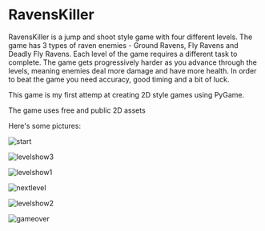 # RavensKiller

RavensKiller is a jump and shoot style game with four different levels. 
The game has 3 types of raven enemies - Ground Ravens, Fly Ravens and Deadly Fly Ravens.
Each level of the game requires a different task to complete.
The game gets progressively harder as you advance through the levels, meaning enemies deal more damage and have more health.
In order to beat the game you need accuracy, good timing and a bit of luck.

This game is my first attemp at creating 2D style games using PyGame.

The game uses free and public 2D assets

Here's some pictures:

![start](https://i.imgur.com/DplUxOP.png)

![levelshow3](https://i.imgur.com/lQI5dg6.png)

![levelshow1](https://i.imgur.com/lpuDtLe.png)

![nextlevel](https://i.imgur.com/QVT3QVU.png)

![levelshow2](https://i.imgur.com/P3F6uNs.png)

![gameover](https://i.imgur.com/yAfrszF.png)
